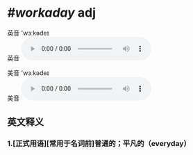 # ***\#workaday*** adj
英音 'wɜːkədeɪ  
英音
<audio src="./media/workaday1_AAC.aac" controls="controls"></audio>

美音 'wɜːkədeɪ  
美音
<audio src="./media/workaday1_AAC.aac" controls="controls"></audio>



  

英文释义
---
### 1.**[正式用语][常用于名词前]普通的；平凡的（everyday）**  



